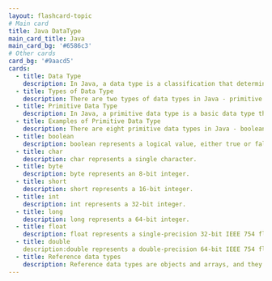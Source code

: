 ```yaml
---
layout: flashcard-topic
# Main card
title: Java DataType
main_card_title: Java
main_card_bg: '#6586c3'
# Other cards
card_bg: '#9aacd5'
cards:
  - title: Data Type
    description: In Java, a data type is a classification that determines the values, operations, and storage for a variable. 
  - title: Types of Data Type
    description: There are two types of data types in Java - primitive and reference.
  - title: Primitive Data Type 
    description: In Java, a primitive data type is a basic data type that is built into the language and is not a class.
  - title: Examples of Primitive Data Type 
    description: There are eight primitive data types in Java - boolean, char, byte, short, int, long, float, and double. 
  - title: boolean
    description: boolean represents a logical value, either true or false. 
  - title: char
    description: char represents a single character.
  - title: byte
    description: byte represents an 8-bit integer.
  - title: short
    description: short represents a 16-bit integer.
  - title: int
    description: int represents a 32-bit integer.
  - title: long
    description: long represents a 64-bit integer.
  - title: float
    description: float represents a single-precision 32-bit IEEE 754 floating-point number.
  - title: double
    description:double represents a double-precision 64-bit IEEE 754 floating-point number.
  - title: Reference data types
    description: Reference data types are objects and arrays, and they are stored on the heap rather than on the stack like primitive types.
---
```

